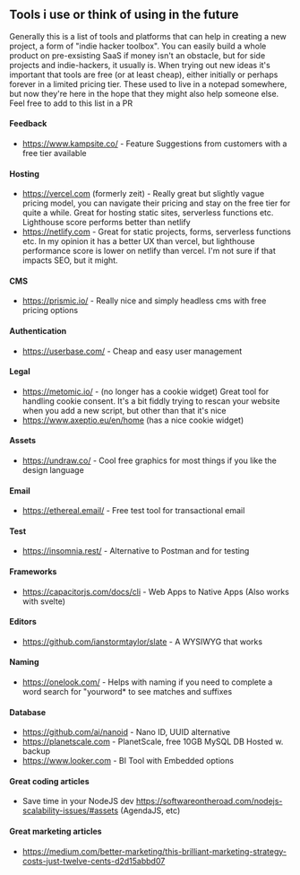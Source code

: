 
## Tools i use or think of using in the future

Generally this is a list of tools and platforms that can help in creating a new project, a form of "indie hacker toolbox". 
You can easily build a whole product on pre-exsisting SaaS if money isn't an obstacle, but for side projects and indie-hackers, it usually is.
When trying out new ideas it's important that tools are free (or at least cheap), either initially or perhaps forever in a limited pricing tier. 
These used to live in a notepad somewhere, but now they're here in the hope that they might also help someone else. Feel free to add to this list in a PR

#### Feedback
- https://www.kampsite.co/ - Feature Suggestions from customers with a free tier available 

#### Hosting
- https://vercel.com (formerly zeit) - Really great but slightly vague pricing model, you can navigate their pricing and stay on the free tier for quite a while. Great for hosting static sites, serverless functions etc. Lighthouse score performs better than netlify
- https://netlify.com - Great for static projects, forms, serverless functions etc. In my opinion it has a better UX than vercel, but lighthouse performance score is lower on netlify than vercel. I'm not sure if that impacts SEO, but it might.

#### CMS
- https://prismic.io/ - Really nice and simply headless cms with free pricing options

#### Authentication
- https://userbase.com/ - Cheap and easy user management

#### Legal
- https://metomic.io/ - (no longer has a cookie widget) Great tool for handling cookie consent. It's a bit fiddly trying to rescan your website when you add a new script, but other than that it's nice
- https://www.axeptio.eu/en/home (has a nice cookie widget)


#### Assets
- https://undraw.co/ - Cool free graphics for most things if you like the design language


#### Email
- https://ethereal.email/ - Free test tool for transactional email

#### Test
- https://insomnia.rest/ - Alternative to Postman and for testing


#### Frameworks
- https://capacitorjs.com/docs/cli - Web Apps to Native Apps (Also works with svelte)

#### Editors
- https://github.com/ianstormtaylor/slate - A WYSIWYG that works

#### Naming
- https://onelook.com/ - Helps with naming if you need to complete a word search for "yourword* to see matches and suffixes

#### Database
- https://github.com/ai/nanoid - Nano ID, UUID alternative
- https://planetscale.com - PlanetScale, free 10GB MySQL DB Hosted w. backup
- https://www.looker.com - BI Tool with Embedded options


#### Great coding articles
- Save time in your NodeJS dev https://softwareontheroad.com/nodejs-scalability-issues/#assets (AgendaJS, etc)



#### Great marketing articles
- https://medium.com/better-marketing/this-brilliant-marketing-strategy-costs-just-twelve-cents-d2d15abbd07
